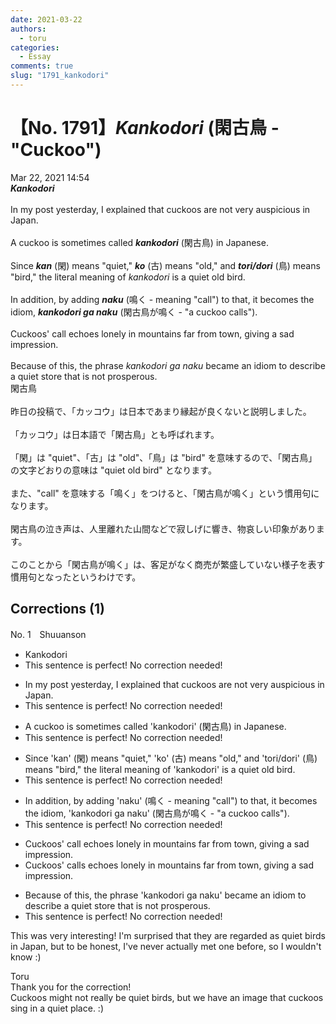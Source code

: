 ```yaml
---
date: 2021-03-22
authors:
  - toru
categories:
  - Essay
comments: true
slug: "1791_kankodori"
---
```


# 【No. 1791】<strong><em>Kankodori</em></strong> (閑古鳥 - "Cuckoo")
<div class="date">Mar 22, 2021 14:54</div>
<div id="post"><div id="body_show_ori">
<strong><em>Kankodori</em></strong><br/><br/>In my post yesterday, I explained that cuckoos are not very auspicious in Japan.<br/><br/>A cuckoo is sometimes called <strong><em>kankodori</em></strong> (閑古鳥) in Japanese.<br/><br/>Since <strong><em>kan</em></strong> (閑) means "quiet," <strong><em>ko</em></strong> (古) means "old," and <strong><em>tori/dori</em></strong> (鳥) means "bird," the literal meaning of <em>kankodori</em> is a quiet old bird.<br/><br/>In addition, by adding <strong><em>naku</em></strong> (鳴く - meaning "call") to that, it becomes the idiom, <strong><em>kankodori ga naku</em></strong> (閑古鳥が鳴く - "a cuckoo calls").<br/><br/>Cuckoos' call echoes lonely in mountains far from town, giving a sad impression.<br/><br/>Because of this, the phrase <em>kankodori ga naku</em> became an idiom to describe a quiet store that is not prosperous.
</div></div>

<!-- more -->

<div id="post_ja"><div id="body_show_mo">
閑古鳥<br/><br/>昨日の投稿で、「カッコウ」は日本であまり縁起が良くないと説明しました。<br/><br/>「カッコウ」は日本語で「閑古鳥」とも呼ばれます。<br/><br/>「閑」は "quiet"、「古」は "old"、「鳥」は "bird" を意味するので、「閑古鳥」の文字どおりの意味は "quiet old bird" となります。<br/><br/>また、"call" を意味する「鳴く」をつけると、「閑古鳥が鳴く」という慣用句になります。<br/><br/>閑古鳥の泣き声は、人里離れた山間などで寂しげに響き、物哀しい印象があります。<br/><br/>このことから「閑古鳥が鳴く」は、客足がなく商売が繁盛していない様子を表す慣用句となったというわけです。
</div></div>

## Corrections (1)
<div id="block"><div class="first_name"> No. 1　<span class="just_name">Shuuanson</span></div><div id="block2">
<ul class="correction_field">
<li class="incorrect">Kankodori</li>
<li class="corrected perfect">This sentence is perfect! No correction needed!</li>
</ul>
<ul class="correction_field">
<li class="incorrect">In my post yesterday, I explained that cuckoos are not very auspicious in Japan.</li>
<li class="corrected perfect">This sentence is perfect! No correction needed!</li>
</ul>
<ul class="correction_field">
<li class="incorrect">A cuckoo is sometimes called 'kankodori' (閑古鳥) in Japanese.</li>
<li class="corrected perfect">This sentence is perfect! No correction needed!</li>
</ul>
<ul class="correction_field">
<li class="incorrect">Since 'kan' (閑) means "quiet," 'ko' (古) means "old," and 'tori/dori' (鳥) means "bird," the literal meaning of 'kankodori' is a quiet old bird.</li>
<li class="corrected perfect">This sentence is perfect! No correction needed!</li>
</ul>
<ul class="correction_field">
<li class="incorrect">In addition, by adding 'naku' (鳴く - meaning "call") to that, it becomes the idiom, 'kankodori ga naku' (閑古鳥が鳴く - "a cuckoo calls").</li>
<li class="corrected perfect">This sentence is perfect! No correction needed!</li>
</ul>
<ul class="correction_field">
<li class="incorrect">Cuckoos' call echoes lonely in mountains far from town, giving a sad impression.</li>
<li class="corrected correct">
Cuckoos' call<span class="f_red">s</span> echo<span class="f_red"><span class="sline">es</span></span> lonely in mountains far from town, giving a sad impression.
</li>
</ul>
<ul class="correction_field">
<li class="incorrect">Because of this, the phrase 'kankodori ga naku' became an idiom to describe a quiet store that is not prosperous.</li>
<li class="corrected perfect">This sentence is perfect! No correction needed!</li>
</ul>
<p class="comment_small">
 This was very interesting! I'm surprised that they are regarded as quiet birds in Japan, but to be honest, I've never actually met one before, so I wouldn't know :)
</p>

</div><div class="name"><span class="just_name">Toru</span><br>
Thank you for the correction!<br/>Cuckoos might not really be quiet birds, but we have an image that cuckoos sing in a quiet place. :)
</div>
</div>
